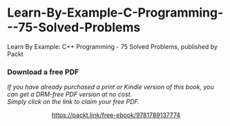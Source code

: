 # Learn-By-Example-C-Programming---75-Solved-Problems
Learn By Example: C++ Programming - 75 Solved Problems, published by Packt
### Download a free PDF

 <i>If you have already purchased a print or Kindle version of this book, you can get a DRM-free PDF version at no cost.<br>Simply click on the link to claim your free PDF.</i>
<p align="center"> <a href="https://packt.link/free-ebook/9781789137774">https://packt.link/free-ebook/9781789137774 </a> </p>